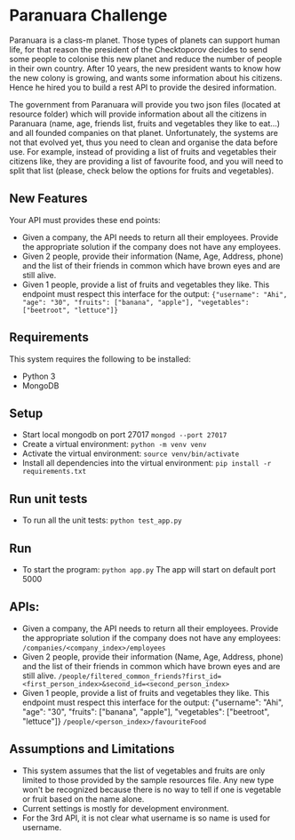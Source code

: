 # Paranuara Challenge
Paranuara is a class-m planet. Those types of planets can support human life, for that reason the president of the Checktoporov decides to send some people to colonise this new planet and
reduce the number of people in their own country. After 10 years, the new president wants to know how the new colony is growing, and wants some information about his citizens. Hence he hired you to build a rest API to provide the desired information.

The government from Paranuara will provide you two json files (located at resource folder) which will provide information about all the citizens in Paranuara (name, age, friends list, fruits and vegetables they like to eat...) and all founded companies on that planet.
Unfortunately, the systems are not that evolved yet, thus you need to clean and organise the data before use.
For example, instead of providing a list of fruits and vegetables their citizens like, they are providing a list of favourite food, and you will need to split that list (please, check below the options for fruits and vegetables).

## New Features
Your API must provides these end points:
- Given a company, the API needs to return all their employees. Provide the appropriate solution if the company does not have any employees.
- Given 2 people, provide their information (Name, Age, Address, phone) and the list of their friends in common which have brown eyes and are still alive.
- Given 1 people, provide a list of fruits and vegetables they like. This endpoint must respect this interface for the output: `{"username": "Ahi", "age": "30", "fruits": ["banana", "apple"], "vegetables": ["beetroot", "lettuce"]}`

## Requirements
This system requires the following to be installed:
- Python 3
- MongoDB

## Setup 
- Start local mongodb on port 27017 `mongod --port 27017`
- Create a virtual environment: `python -m venv venv`
- Activate the virtual environment: `source venv/bin/activate`
- Install all dependencies into the virtual environment: `pip install -r requirements.txt`

## Run unit tests
- To run all the unit tests: `python test_app.py`

## Run 
- To start the program: `python app.py`
The app will start on default port 5000

## APIs:
- Given a company, the API needs to return all their employees. Provide the appropriate solution if the company does not have any employees:
`/companies/<company_index>/employees`
- Given 2 people, provide their information (Name, Age, Address, phone) and the list of their friends in common which have brown eyes and are still alive.
`/people/filtered_common_friends?first_id=<first_person_index>&second_id=<second_person_index>`
- Given 1 people, provide a list of fruits and vegetables they like. This endpoint must respect this interface for the output: {"username": "Ahi", "age": "30", "fruits": ["banana", "apple"], "vegetables": ["beetroot", "lettuce"]}
`/people/<person_index>/favouriteFood`

## Assumptions and Limitations
- This system assumes that the list of vegetables and fruits are only limited to those provided by the sample resources file. Any new type won't be recognized because there is no way to tell if one is vegetable or fruit based on the name alone.
- Current settings is mostly for development environment.
- For the 3rd API, it is not clear what username is so name is used for username.
